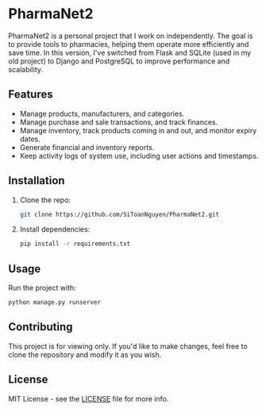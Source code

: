# PharmaNet2

PharmaNet2 is a personal project that I work on independently. The goal is to provide tools to pharmacies, helping them operate more efficiently and save time. In this version, I've switched from Flask and SQLite (used in my old project) to Django and PostgreSQL to improve performance and scalability.

## Features

- Manage products, manufacturers, and categories.
- Manage purchase and sale transactions, and track finances.
- Manage inventory, track products coming in and out, and monitor expiry dates.
- Generate financial and inventory reports.
- Keep activity logs of system use, including user actions and timestamps.

## Installation

1. Clone the repo:
   ```bash
   git clone https://github.com/SiToanNguyen/PharmaNet2.git
   ```

2. Install dependencies:
   ```bash
   pip install -r requirements.txt
   ```

## Usage

Run the project with:

```bash
python manage.py runserver
```

## Contributing

This project is for viewing only. If you'd like to make changes, feel free to clone the repository and modify it as you wish.

## License

MIT License - see the [LICENSE](LICENSE) file for more info.
